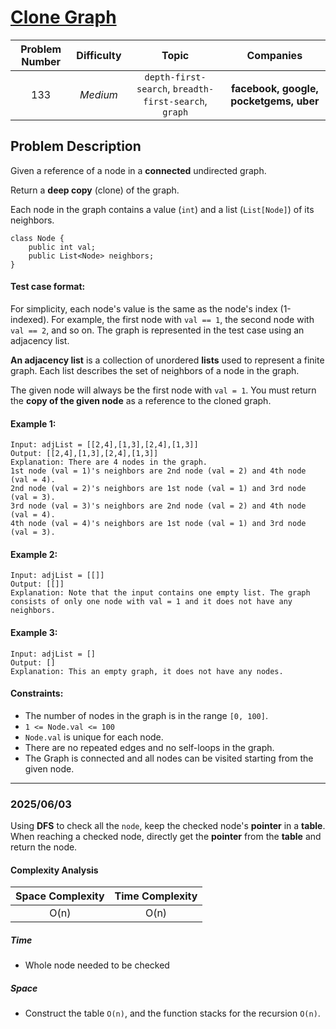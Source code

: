 [Clone Graph](https://leetcode.com/problems/clone-graph/)
===
| Problem Number | Difficulty | Topic | Companies |
| :--: | :--: |:--:|:--:|
| 133  | *Medium*  | `depth-first-search`, `breadth-first-search`, `graph` | **facebook, google, pocketgems, uber** |

Problem Description
---
Given a reference of a node in a __connected__ undirected graph.

Return a __deep copy__ (clone) of the graph.

Each node in the graph contains a value (`int`) and a list (`List[Node]`) of its neighbors.
```
class Node {
    public int val;
    public List<Node> neighbors;
}
```
#### Test case format:
For simplicity, each node's value is the same as the node's index (1-indexed). For example, the first node with `val == 1`, the second node with `val == 2`, and so on. The graph is represented in the test case using an adjacency list.

__An adjacency list__ is a collection of unordered __lists__ used to represent a finite graph. Each list describes the set of neighbors of a node in the graph.

The given node will always be the first node with `val = 1`. You must return the __copy of the given node__ as a reference to the cloned graph.  


#### Example 1:
```
Input: adjList = [[2,4],[1,3],[2,4],[1,3]]
Output: [[2,4],[1,3],[2,4],[1,3]]
Explanation: There are 4 nodes in the graph.
1st node (val = 1)'s neighbors are 2nd node (val = 2) and 4th node (val = 4).
2nd node (val = 2)'s neighbors are 1st node (val = 1) and 3rd node (val = 3).
3rd node (val = 3)'s neighbors are 2nd node (val = 2) and 4th node (val = 4).
4th node (val = 4)'s neighbors are 1st node (val = 1) and 3rd node (val = 3).
```
#### Example 2:
```
Input: adjList = [[]]
Output: [[]]
Explanation: Note that the input contains one empty list. The graph consists of only one node with val = 1 and it does not have any neighbors.
```
#### Example 3:
```
Input: adjList = []
Output: []
Explanation: This an empty graph, it does not have any nodes.
```

#### Constraints:

- The number of nodes in the graph is in the range `[0, 100]`.
- `1 <= Node.val <= 100`
- `Node.val` is unique for each node.
- There are no repeated edges and no self-loops in the graph.
- The Graph is connected and all nodes can be visited starting from the given node.

---
### 2025/06/03
Using __DFS__ to check all the `node`, keep the checked node's __pointer__ in a __table__.  
When reaching a checked node, directly get the __pointer__ from the __table__ and return the node.
#### Complexity Analysis
| Space Complexity | Time Complexity | 
| :--: | :--: |
| O(n)  | O(n)|

##### Time
- Whole node needed to be checked

##### Space
- Construct the table `O(n)`, and the function stacks for the recursion `O(n)`.
